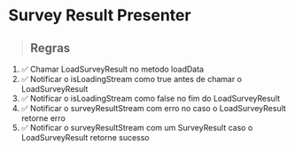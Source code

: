 # Survey Result Presenter

> ## Regras
1. ✅ Chamar LoadSurveyResult no metodo loadData
2. ✅ Notificar o isLoadingStream como true antes de chamar o LoadSurveyResult
3. ✅ Notificar o isLoadingStream como false no fim do LoadSurveyResult
4. ✅ Notificar o surveyResultStream com erro no caso o LoadSurveyResult retorne erro
5. ✅ Notificar o surveyResultStream com um SurveyResult caso o LoadSurveyResult retorne sucesso
